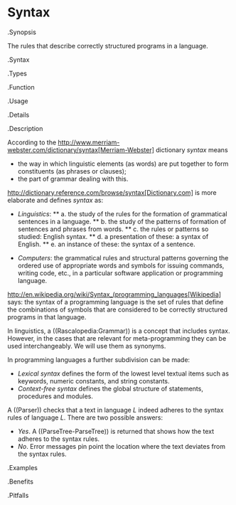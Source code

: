 # Syntax

.Synopsis

The rules that describe correctly structured programs in a language.

.Syntax

.Types

.Function
       
.Usage

.Details

.Description

According to the http://www.merriam-webster.com/dictionary/syntax[Merriam-Webster] dictionary _syntax_ means

*  the way in which linguistic elements (as words) are put together to form constituents (as phrases or clauses);
*  the part of grammar dealing with this.


http://dictionary.reference.com/browse/syntax[Dictionary.com] is more elaborate and defines _syntax_ as:

*  _Linguistics_:
**  a. the study of the rules for the formation of grammatical sentences in a language.
**  b. the study of the patterns of formation of sentences and phrases from words.
**  c. the rules or patterns so studied: English syntax.
**  d. a presentation of these: a syntax of English.
**  e. an instance of these: the syntax of a sentence.

*  _Computers_:  the grammatical rules and structural patterns governing the ordered use of appropriate words and symbols for issuing commands, writing code, etc., in a particular software application or programming language.


http://en.wikipedia.org/wiki/Syntax_(programming_languages[Wikipedia] says:  the syntax of a programming language is the
set of rules that define the combinations of symbols that are considered to be correctly structured programs in that language.

In linguistics, a ((Rascalopedia:Grammar)) is a concept that includes syntax.
However, in the cases that are relevant for meta-programming they can be used interchangeably.
We will use them as synonyms.

In programming languages a further subdivision can be made:

*  _Lexical syntax_ defines the form of the lowest level textual items such as keywords, numeric constants, and string constants.
*  _Context-free syntax_ defines the global structure of statements, procedures and modules.


A ((Parser)) checks that a text in language _L_ indeed adheres 
to the syntax rules of language _L_. There are two possible answers:

*  _Yes_. A ((ParseTree-ParseTree)) is returned that shows how the text adheres to the syntax rules.
*  _No_. Error messages pin point the location where the text deviates from the syntax rules.

.Examples

.Benefits

.Pitfalls

